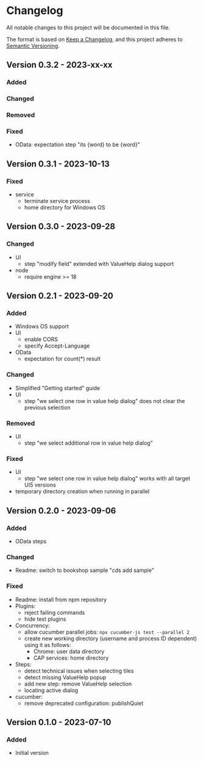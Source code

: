 # Changelog

All notable changes to this project will be documented in this file.

The format is based on [Keep a Changelog](https://keepachangelog.com/en/1.0.0/),
and this project adheres to [Semantic Versioning](https://semver.org/spec/v2.0.0.html).

## Version 0.3.2 - 2023-xx-xx
### Added
### Changed
### Removed
### Fixed

* OData: expectation step "its {word} to be {word}"

## Version 0.3.1 - 2023-10-13
### Fixed

* service
  - terminate service process
  - home directory for Windows OS

## Version 0.3.0 - 2023-09-28
### Changed

* UI
  - step "modify field" extended with ValueHelp dialog support
* node
  - require engine >= 18

## Version 0.2.1 - 2023-09-20
### Added

* Windows OS support
* UI
  - enable CORS
  - specify Accept-Language
* OData
  - expectation for count(*) result

### Changed

* Simplified "Getting started" guide
* UI
  - step "we select one row in value help dialog" does not clear the previous selection

### Removed

* UI
  - step "we select additional row in value help dialog"

### Fixed

* UI
  - step "we select one row in value help dialog" works with all target UI5 versions
* temporary directory creation when running in parallel

## Version 0.2.0 - 2023-09-06

### Added

* OData steps

### Changed

* Readme: switch to bookshop sample "cds add sample"

### Fixed

* Readme: install from npm repository
* Plugins:
  - reject failing commands
  - hide test plugins
* Concurrency:
  - allow cucumber parallel jobs: `npx cucumber-js test --parallel 2`
  - create new working directory (username and process ID dependent) using it as follows:
    - Chrome: user data directory
    - CAP services: home directory
* Steps:
  - detect technical issues when selecting tiles
  - detect missing ValueHelp popup
  - add new step: remove ValueHelp selection
  - locating active dialog
* cucumber:
  - remove deprecated configuration: publishQuiet

## Version 0.1.0 - 2023-07-10

### Added

- Initial version
